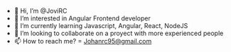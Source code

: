 - 👋 Hi, I’m @JoviRC
- 👀 I’m interested in Angular Frontend developer
- 🌱 I’m currently learning Javascript, Angular, React, NodeJS
- 💞️ I’m looking to collaborate on a proyect with more experienced people
- 📫 How to reach me? = Johanrc95@gmail.com

<!---
JoviRC/JoviRC is a ✨ special ✨ repository because its `README.md` (this file) appears on your GitHub profile.
You can click the Preview link to take a look at your changes.
--->
